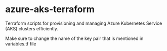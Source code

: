# azure-aks-terraform
Terraform scripts for provisioning and managing Azure Kubernetes Service (AKS) clusters efficiently.

Make sure to change the name of the key pair that is mentioned in variables.tf file 
